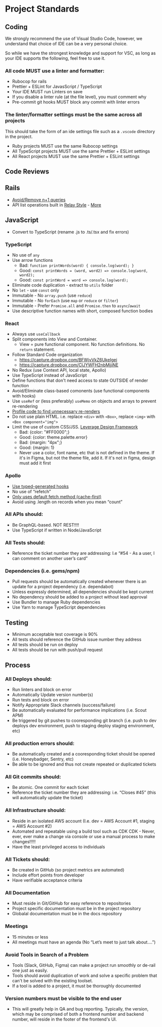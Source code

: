 
# Project Standards

## Coding

We strongly recommend the use of Visual Studio Code, however, we understand that choice of IDE can be a very personal choice.

So while we have the strongest knowledge and support for VSC, as long as your IDE supports the following, feel free to use it.

### All code MUST use a linter and formatter:
- Rubocop for rails
- Prettier + ESLint for JavasScript / TypeScript
- Your IDE MUST run Linters on save
- If you disable a linter rule (at the file level), you must comment why
- Pre-commit git hooks MUST block any commit with linter errors

### The linter/formatter settings must be the same across all projects
This should take the form of an ide settings file such as a `.vscode` directory in the project.
- Ruby projects MUST use the same Rubocop settings
- All TypeScript projects MUST use the same Prettier + ESLint settings
- All React  projects MUST use the same Prettier + ESLint settings

## Code Reviews

## Rails
- [Avoid/Remove n+1 queries](https://evilmartians.com/chronicles/how-to-graphql-with-ruby-rails-active-record-and-no-n-plus-one)
- API list operations built in [Relay Style](https://graphql-ruby.org/pagination/using_connections) - [More](https://graphql-ruby.org/pagination/stable_relation_connections)

## JavaScript
- Convert to TypeScript (rename .js to .ts/.tsx and fix errors)

### TypeScript
- No use of `any`
- Use arrow functions 
  - Bad: `function printWords(word) { console.log(word); }` 
  - Good: `const printWords = (word, word2) => console.log(word, word2);` 
  - Good: `const printWord = word => console.log(word);`
- Eliminate code duplication - extract to `utils` folder
- No `let` - use `const` only
- Immutable - No `array.push` (use `reduce`)
- Immutable - No `forEach` (use `map` or `reduce` or `filter`)
- Immutable - Prefer `Promise.all` and `Promise.then` to `async`/`await`
- Use descriptive function names with short, composed function bodies

### React
- Always use `useCallback`
- Split components into View and Container. 
  - View = pure functional component. No function definitions. No `return` statement.
- Follow Standard Code organization
  - https://capture.dropbox.com/BFWjvVkZ6UkeIgej
  - https://capture.dropbox.com/CIJYWFH2nbMjjiNE
- No Redux (use Context API, local state, Apollo)
- Use TypeScript instead of JavaScript
- Define functions that don't need access to state OUTSIDE of render function
- Avoid/Eliminate class-based comonents (use functional components with hooks)
- Use `useRef` or (less preferably) `useMemo` on objects and arrays to prevent re-rendering
- [Profile code to find unnecessary re-renders](https://brycedooley.com/debug-react-rerenders/)
- Do not use plain HTML. i.e. replace `<div>` with `<Box>`, replace `<img>` with `<Box component="img">`
- Limit the use of custom CSS/JSS. [Leverage Design Framework](https://www.figma.com/file/dwJuFGoZK3Ey2P3xg5mnuG/MUI---Beckett?node-id=4662%3A14)
  - Bad: {color: "#FF0000";}
  - Good: {color: theme.palette.error}
  - Bad: {margin: "4px";}
  - Good: {margin: 1}
  - Never use a color, font name, etc that is not defined in the theme. If it's in Figma, but not the theme file, add it. If it's not in figma, design must add it first

### Apollo
- [Use typed-generated hooks](https://www.the-guild.dev/graphql/codegen/docs/guides/react#typed-hooks-for-apollo-and-urql)
- No use of “refetch”
- [Only uses default fetch method (cache-first)](https://www.apollographql.com/docs/react/data/queries/#setting-a-fetch-policy)
- Avoid using .length on records when you mean “count”

### All APIs should:
- Be GraphQL-based. NOT REST!!!!
- Use TypeScript if written in Node/JavaScript

### All Tests should:
- Reference the ticket number they are addressing: I.e “#54 - As a user, I can comment on another user’s card”

### Dependencies (i.e. gems/npm)
- Pull requests should be automatically created whenever there is an update for a project dependency (i.e. dependabot)
- Unless expressly determined, all dependencies should be kept current
- No dependency should be added to a project without lead approval
- Use Bundler to manage Ruby dependencies
- Use Yarn to manage TypeScript dependencies

## Testing
- Minimum acceptable test coverage is 90%
- All tests should reference the GitHub issue number they address
- All tests should be run on deploy
- All tests should be run with push/pull request

## Process

### All Deploys should:
- Run linters and block on error
- Automatically Update version number(s)
- Run tests and block on error
- Notify Appropriate Slack channels (success/failure)
- Be automatically evaluated for performance implications (i.e. Scout APM)
- Be triggered by git pushes to cooresponding git branch (i.e. push to dev deploys dev environment, push to staging deploy staging environment, etc)

### All production errors should:
- Be automatically created and a cooresponding ticket should be opened (i.e. Honeybadger, Sentry, etc)
- Be able to be ignored and thus not create repeated or duplicated tickets

### All Git commits should:
- Be atomic. One commit for each ticket
- Reference the ticket number they are addressing: i.e. “Closes #45” (this will automatically update the ticket)

### All Infrastructure should:
- Reside in an isolated AWS account (I.e. dev = AWS Account #1, staging = AWS Account #2)
- Automated and repeatable using a build tool such as CDK CDK - Never, ever, ever make a change via console or use a manual process to make changes!!!!!
- Have the least privileged access to individuals

### All Tickets should:
- Be created in GitHub (so project metrics are automated)
- Include effort points from developer
- Have verifiable acceptance criteria 

### All Documentation
- Must reside in Git/GitHub for easy reference to repositories
- Project specific documentation must be in the project repository
- Globalal documentation must be in the docs repository

### Meetings
- 15 minutes or less
- All meetings must have an agenda (No “Let’s meet to just talk about….”)

### Avoid Tools in Search of a Problem
- Tools (Slack, GitHub, Figma) can make a project run smoothly or de-rail one just as easily. 
- Tools should avoid duplication of work and solve a specific problem that can't be solved with the existing toolset.
- If a tool is added to a project, it must be thoroughly documented

### Version numbers must be visible to the end user
- This will greatly help in QA and bug reporting. Typically, the version, which may be comprised of both a frontend number and backend number, will reside in the footer of the frontend's UI.
